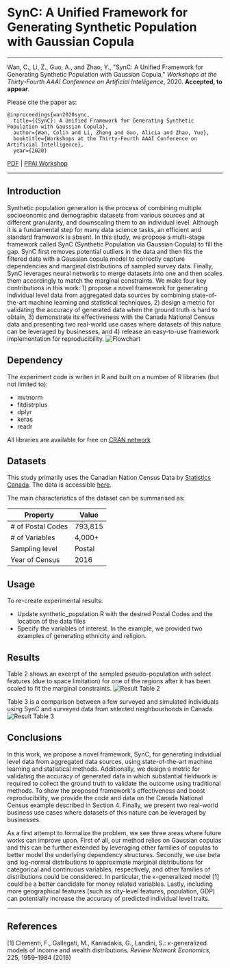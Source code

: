 # SynC: A Unified Framework for Generating Synthetic Population with Gaussian Copula

------------

Wan, C., Li, Z., Guo, A., and Zhao, Y., "SynC: A Unified Framework for Generating Synthetic Population with Gaussian 
Copula," *Workshops at the Thirty-Fourth AAAI Conference on Artificial Intelligence*, 2020. **Accepted, to appear**.

Please cite the paper as:
    
    @inproceedings{wan2020sync,
      title={{SynC}: A Unified Framework for Generating Synthetic Population with Gaussian Copula},
      author={Wan, Colin and Li, Zheng and Guo, Alicia and Zhao, Yue},
      booktitle={Workshops at the Thirty-Fourth AAAI Conference on Artificial Intelligence},
      year={2020}
    
 [PDF](https://arxiv.org/abs/1904.07998) | [PPAI Workshop](https://www2.isye.gatech.edu/~fferdinando3/cfp/PPAI20/)
 
 
------------


## Introduction

Synthetic population generation is the process of combining multiple socioeonomic and demographic datasets from various sources and at different granularity, and downscaling them to an individual level. Although it is a fundamental step for many data science tasks, an efficient and standard framework is absent. In this study, we propose a multi-stage framework called SynC (Synthetic Population via Gaussian Copula) to fill the gap. SynC first removes potential outliers in the data and then fits the filtered data with a Gaussian copula model to correctly capture dependencies and marginal distributions of sampled survey data. Finally, SynC leverages neural networks to merge datasets into one and then scales them accordingly to match the marginal constraints. We make four key contributions in this work: 1) propose a novel framework for generating individual level data from aggregated data sources by combining state-of-the-art machine learning and statistical techniques, 2) design a metric for validating the accuracy of generated data when the ground truth is hard to obtain, 3) demonstrate its effectiveness with the Canada National Census data and presenting two real-world use cases where datasets of this nature can be leveraged by businesses, and 4) release an easy-to-use framework implementation for reproducibility.
![Flowchart](https://github.com/winstonll/SynC/blob/master/figs/flowchart.png)


## Dependency
The experiment code is writen in R and built on a number of R libraries (but not limited to):
- mvtnorm
- fitdistrplus
- dplyr
- keras
- readr

All libraries are available for free on [CRAN network](https://cran.r-project.org/)

## Datasets

This study primarily uses the Canadian Nation Census Data by [Statistics Canada](https://www12.statcan.gc.ca/census-recensement/2016/dp-pd/prof/index.cfm?Lang=E). 
The data is accessible [here](https://figshare.com/articles/SynC_Data_Sets/7938644).

The main characteristics of the dataset can be summarised as:

|Property           | Value   |
|-------------------|---------|
|# of Postal Codes  | 793,815 |
|# of Variables     | 4,000+  |
|Sampling level     | Postal  |
|Year of Census     | 2016    |


## Usage

To re-create experimental results:

- Update synthetic_population.R with the desired Postal Codes and the location of the data files
- Specify the variables of interest. In the example, we provided two examples of generating ethnicity
and religion.


## Results

Table 2 shows an excerpt of the sampled pseudo-population with select features (due to space limitation) for one of the regions after it has been scaled to fit the marginal constraints.
![Result Table 2](https://github.com/winstonll/SynC/blob/master/figs/table2.png)

Table 3 is a comparison between a few surveyed and simulated individuals using SynC and surveyed data from selected neighbourhoods in Canada.
![Result Table 3](https://github.com/winstonll/SynC/blob/master/figs/table3.png)

## Conclusions

In this work, we propose a novel framework, SynC, for generating individual level data from aggregated data sources, using state-of-the-art machine learning and statistical methods. Additionally, we design a metric for validating the accuracy of generated data in which substantial fieldwork is required to collect the ground truth to validate the outcome using traditional methods. To show the proposed framework's effectiveness and boost reproducibility, we provide the code and data on the Canada National Census example described in Section 4. Finally, we present two real-world business use cases where datasets of this nature can be leveraged by businesses. 

As a first attempt to formalize the problem, we see three areas where future works can improve upon. First of all, our method relies on Gaussian copulas and this can be further extended by leveraging other families of copulas to better model the underlying dependency structures. Secondly, we use beta and log-normal distributions to approximate marginal distributions for categorical and continuous variables, respectively, and other families of distributions could be considered. In particular, the κ-generalized model [1] could be a better candidate for money related variables. Lastly, including more geographical features (such as city-level features, population, GDP) can potentially increase the accuracy of predicted individual level traits.

-------------

## References

[1]  Clementi, F., Gallegati, M., Kaniadakis, G., Landini, S.: κ-generalized models of income and wealth distributions. *Review Network Economics*, 225, 1959–1984 (2016)
